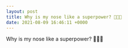 ```yaml
---
layout: post
title: Why is my nose like a superpower? 👃🦸🏻
date: 2021-08-09 16:46:11 +0000
---
```


Why is my nose like a superpower? 👃🦸🏻

